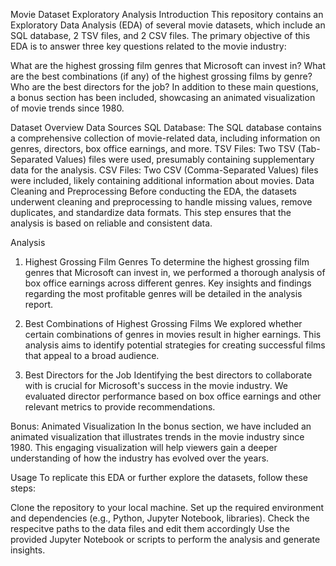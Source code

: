 Movie Dataset Exploratory Analysis
Introduction
This repository contains an Exploratory Data Analysis (EDA) of several movie datasets, which include an SQL database, 2 TSV files, and 2 CSV files. The primary objective of this EDA is to answer three key questions related to the movie industry:

What are the highest grossing film genres that Microsoft can invest in?
What are the best combinations (if any) of the highest grossing films by genre?
Who are the best directors for the job?
In addition to these main questions, a bonus section has been included, showcasing an animated visualization of movie trends since 1980.

Dataset Overview
Data Sources
SQL Database: The SQL database contains a comprehensive collection of movie-related data, including information on genres, directors, box office earnings, and more.
TSV Files: Two TSV (Tab-Separated Values) files were used, presumably containing supplementary data for the analysis.
CSV Files: Two CSV (Comma-Separated Values) files were included, likely containing additional information about movies.
Data Cleaning and Preprocessing
Before conducting the EDA, the datasets underwent cleaning and preprocessing to handle missing values, remove duplicates, and standardize data formats. This step ensures that the analysis is based on reliable and consistent data.

Analysis
1. Highest Grossing Film Genres
To determine the highest grossing film genres that Microsoft can invest in, we performed a thorough analysis of box office earnings across different genres. Key insights and findings regarding the most profitable genres will be detailed in the analysis report.

2. Best Combinations of Highest Grossing Films
We explored whether certain combinations of genres in movies result in higher earnings. This analysis aims to identify potential strategies for creating successful films that appeal to a broad audience.

3. Best Directors for the Job
Identifying the best directors to collaborate with is crucial for Microsoft's success in the movie industry. We evaluated director performance based on box office earnings and other relevant metrics to provide recommendations.

Bonus: Animated Visualization
In the bonus section, we have included an animated visualization that illustrates trends in the movie industry since 1980. This engaging visualization will help viewers gain a deeper understanding of how the industry has evolved over the years.

Usage
To replicate this EDA or further explore the datasets, follow these steps:

Clone the repository to your local machine.
Set up the required environment and dependencies (e.g., Python, Jupyter Notebook, libraries).
Check the respecitve paths to the data files and edit them accordingly
Use the provided Jupyter Notebook or scripts to perform the analysis and generate insights.
